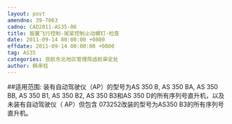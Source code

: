 ```yaml
---
layout: post
amendno: 39-7063
cadno: CAD2011-AS35-06
title: 旋翼飞行控制-尾桨控制止动螺钉-检查
date: 2011-09-14 00:00:00 +0800
effdate: 2011-09-14 00:00:00 +0800
tag: AS35
categories: 民航东北地区管理局适航审定处
author: 韩来柱
---
```


##适用范围:
装有自动驾驶仪（AP）的型号为AS 350 B, AS 350 BA, AS 350 BB, AS 350 B1, AS 350 B2, AS 350 B3和AS 350 D的所有序列号直升机，以及未装有自动驾驶仪（ AP）但包含 073252改装的型号为AS350 B3的所有序列号直升机。

